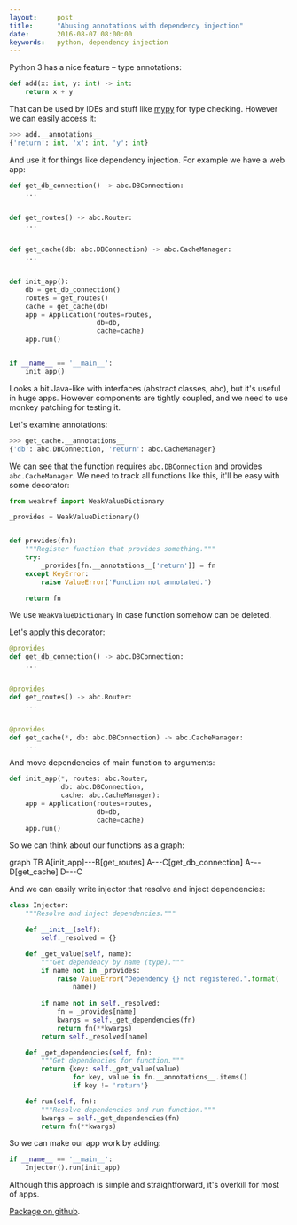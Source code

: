 ```yaml
---
layout:     post
title:      "Abusing annotations with dependency injection"
date:       2016-08-07 08:00:00
keywords:   python, dependency injection
---
```


Python 3 has a nice feature &ndash; type annotations:

~~~python
def add(x: int, y: int) -> int:
    return x + y
~~~

That can be used by IDEs and stuff like [mypy](https://github.com/python/mypy)
for type checking.  However we can easily access it:

~~~python
>>> add.__annotations__
{'return': int, 'x': int, 'y': int}
~~~

And use it for things like dependency injection. For example we have a
web app:

~~~python
def get_db_connection() -> abc.DBConnection:
    ...


def get_routes() -> abc.Router:
    ...


def get_cache(db: abc.DBConnection) -> abc.CacheManager:
    ...


def init_app():
    db = get_db_connection()
    routes = get_routes()
    cache = get_cache(db)
    app = Application(routes=routes,
                      db=db,
                      cache=cache)
    app.run()


if __name__ == '__main__':
    init_app()
~~~

Looks a bit Java-like with interfaces (abstract classes, abc), but it's useful
in huge apps. However components are tightly coupled, and we need to use monkey patching for testing it.

Let's examine annotations: 

~~~python
>>> get_cache.__annotations__
{'db': abc.DBConnection, 'return': abc.CacheManager}
~~~

We can see that the function requires `abc.DBConnection` and provides
`abc.CacheManager`. We need to track all functions like this, it'll be easy with
some decorator:

~~~python
from weakref import WeakValueDictionary

_provides = WeakValueDictionary()


def provides(fn):
    """Register function that provides something."""
    try:
        _provides[fn.__annotations__['return']] = fn
    except KeyError:
        raise ValueError('Function not annotated.')

    return fn
~~~

We use `WeakValueDictionary` in case function somehow can be deleted.

Let's apply this decorator:

~~~python
@provides
def get_db_connection() -> abc.DBConnection:
    ...


@provides
def get_routes() -> abc.Router:
    ...


@provides
def get_cache(*, db: abc.DBConnection) -> abc.CacheManager:
    ...
~~~


And move dependencies of main function to arguments:

~~~python
def init_app(*, routes: abc.Router,
             db: abc.DBConnection,
             cache: abc.CacheManager):
    app = Application(routes=routes,
                      db=db,
                      cache=cache)
    app.run()
~~~

So we can think about our functions as a graph:

<div class="mermaid">
graph TB
    A[init_app]---B[get_routes]
    A---C[get_db_connection]
    A---D[get_cache]
    D---C
</div>

And we can easily write injector that resolve and inject dependencies:

~~~python
class Injector:
    """Resolve and inject dependencies."""

    def __init__(self):
        self._resolved = {}

    def _get_value(self, name):
        """Get dependency by name (type)."""
        if name not in _provides:
            raise ValueError("Dependency {} not registered.".format(
                name))
        
        if name not in self._resolved:           
            fn = _provides[name]
            kwargs = self._get_dependencies(fn)
            return fn(**kwargs)
        return self._resolved[name]

    def _get_dependencies(self, fn):
        """Get dependencies for function."""
        return {key: self._get_value(value)
                for key, value in fn.__annotations__.items()
                if key != 'return'}

    def run(self, fn):
        """Resolve dependencies and run function."""
        kwargs = self._get_dependencies(fn)
        return fn(**kwargs)
~~~

So we can make our app work by adding:

~~~python
if __name__ == '__main__':
    Injector().run(init_app)
~~~

Although this approach is simple and straightforward, it's overkill for most of apps.

[Package on github](https://github.com/nvbn/anndi).
